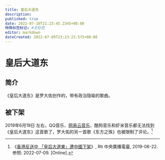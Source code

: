 ```yaml
---
title: 皇后大道东
description:
published: true
date: 2022-07-10T21:23:45.2345+08:00
特殊标签标记: #无标签
editor: markdown
dateCreated: 2022-07-09T23:23:23.575+08:00
---
```


# 皇后大道东

## 简介

《皇后大道东》是罗大佑创作的，带有政治隐喻的歌曲。

## 被下架

2019年6月19日 左右，QQ音乐、[网易云音乐][]、酷狗音乐和虾米音乐都无法找到《皇后大道东》这首歌了，罗大佑的另一首歌《东方之珠》也被限制了评论。[^2024914]

[网易云音乐]: /company/网易/网易云音乐.md

[^2024914]: 《[香港反送中 「皇后大道東」遭中國下架](https://web.archive.org/web/20190902143654/https://www.rti.org.tw/news/view/id/2024914)》, Rti 中央廣播電臺, 2019-06-22. 参照: 2022-07-09. [Online].
